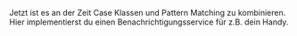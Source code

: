 Jetzt ist es an der Zeit Case Klassen und Pattern Matching zu kombinieren.
Hier implementierst du einen Benachrichtigungsservice für z.B. dein Handy.